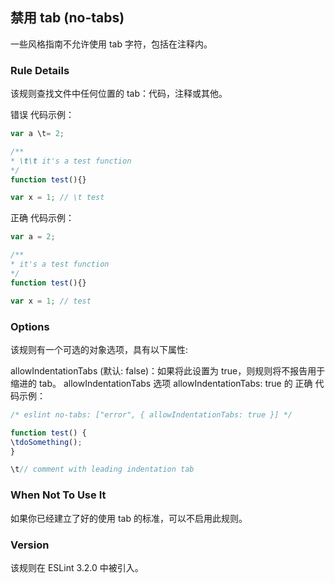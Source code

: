 ## 禁用 tab (no-tabs)
一些风格指南不允许使用 tab 字符，包括在注释内。

### Rule Details
该规则查找文件中任何位置的 tab：代码，注释或其他。

错误 代码示例：
```js
var a \t= 2;

/**
* \t\t it's a test function
*/
function test(){}

var x = 1; // \t test
```

正确 代码示例：
```js
var a = 2;

/**
* it's a test function
*/
function test(){}

var x = 1; // test
```

### Options
该规则有一个可选的对象选项，具有以下属性:

allowIndentationTabs (默认: false)：如果将此设置为 true，则规则将不报告用于缩进的 tab。
allowIndentationTabs
选项 allowIndentationTabs: true 的 正确 代码示例：
```js
/* eslint no-tabs: ["error", { allowIndentationTabs: true }] */

function test() {
\tdoSomething();
}

\t// comment with leading indentation tab
```

### When Not To Use It
如果你已经建立了好的使用 tab 的标准，可以不启用此规则。

### Version
该规则在 ESLint 3.2.0 中被引入。

